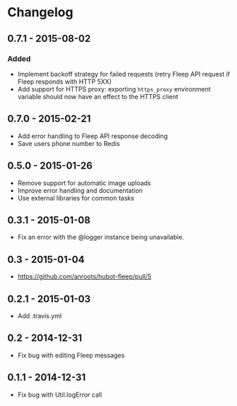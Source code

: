 # Changelog

## 0.7.1 - 2015-08-02

### Added
- Implement backoff strategy for failed requests (retry Fleep API request if Fleep responds with HTTP 5XX)
- Add support for HTTPS proxy: exporting `https_proxy` environment variable should now have an effect to the HTTPS client

## 0.7.0 - 2015-02-21
- Add error handling to Fleep API response decoding
- Save users phone number to Redis

## 0.5.0 - 2015-01-26
- Remove support for automatic image uploads
- Improve error handling and documentation
- Use external libraries for common tasks

## 0.3.1 - 2015-01-08
- Fix an error with the @logger instance being unavailable.

## 0.3 - 2015-01-04

- https://github.com/anroots/hubot-fleep/pull/5

## 0.2.1 - 2015-01-03

- Add .travis.yml

## 0.2 - 2014-12-31

- Fix bug with editing Fleep messages

## 0.1.1 - 2014-12-31

- Fix bug with Util.logError call
